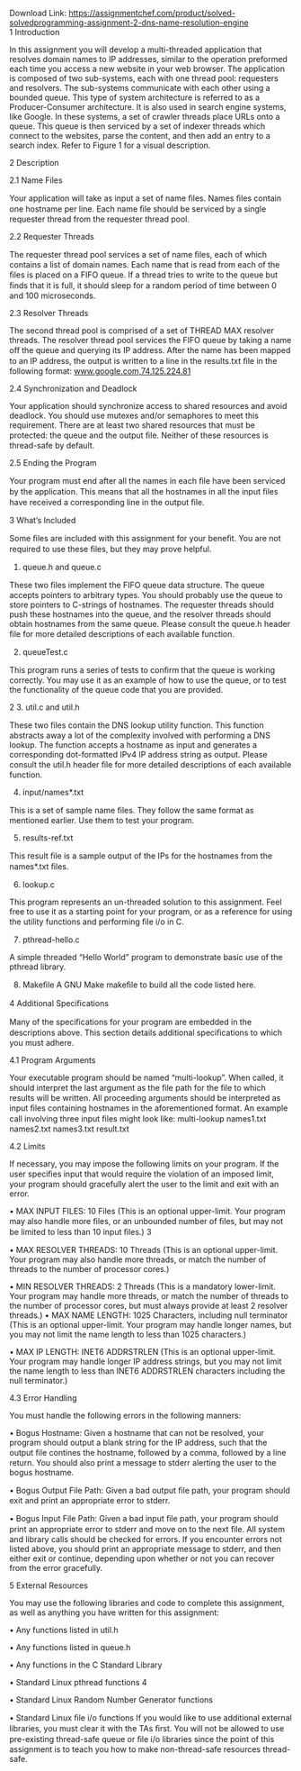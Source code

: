 Download Link: https://assignmentchef.com/product/solved-solvedprogramming-assignment-2-dns-name-resolution-engine
<br>
1 Introduction

In this assignment you will develop a multi-threaded application that resolves domain names to IP addresses, similar to the operation preformed each time you access a new website in your web browser. The application is composed of two sub-systems, each with one thread pool: requesters and resolvers. The sub-systems communicate with each other using a bounded queue. This type of system architecture is referred to as a Producer-Consumer architecture. It is also used in search engine systems, like Google. In these systems, a set of crawler threads place URLs onto a queue. This queue is then serviced by a set of indexer threads which connect to the websites, parse the content, and then add an entry to a search index. Refer to Figure 1 for a visual description.

2 Description

2.1 Name Files

Your application will take as input a set of name ﬁles. Names ﬁles contain one hostname per line. Each name ﬁle should be serviced by a single requester thread from the requester thread pool.

2.2 Requester Threads

The requester thread pool services a set of name ﬁles, each of which contains a list of domain names. Each name that is read from each of the ﬁles is placed on a FIFO queue. If a thread tries to write to the queue but ﬁnds that it is full, it should sleep for a random period of time between 0 and 100 microseconds.

2.3 Resolver Threads

The second thread pool is comprised of a set of THREAD MAX resolver threads. The resolver thread pool services the FIFO queue by taking a name oﬀ the queue and querying its IP address. After the name has been mapped to an IP address, the output is written to a line in the results.txt ﬁle in the following format: www.google.com,74.125.224.81

2.4 Synchronization and Deadlock

Your application should synchronize access to shared resources and avoid deadlock. You should use mutexes and/or semaphores to meet this requirement. There are at least two shared resources that must be protected: the queue and the output ﬁle. Neither of these resources is thread-safe by default.

2.5 Ending the Program

Your program must end after all the names in each ﬁle have been serviced by the application. This means that all the hostnames in all the input ﬁles have received a corresponding line in the output ﬁle.

3 What’s Included

Some ﬁles are included with this assignment for your beneﬁt. You are not required to use these ﬁles, but they may prove helpful.

1. queue.h and queue.c

These two ﬁles implement the FIFO queue data structure. The queue accepts pointers to arbitrary types. You should probably use the queue to store pointers to C-strings of hostnames. The requester threads should push these hostnames into the queue, and the resolver threads should obtain hostnames from the same queue. Please consult the queue.h header ﬁle for more detailed descriptions of each available function.

2. queueTest.c

This program runs a series of tests to conﬁrm that the queue is working correctly. You may use it as an example of how to use the queue, or to test the functionality of the queue code that you are provided.

2 3. util.c and util.h

These two ﬁles contain the DNS lookup utility function. This function abstracts away a lot of the complexity involved with performing a DNS lookup. The function accepts a hostname as input and generates a corresponding dot-formatted IPv4 IP address string as output. Please consult the util.h header ﬁle for more detailed descriptions of each available function.

4. input/names*.txt

This is a set of sample name ﬁles. They follow the same format as mentioned earlier. Use them to test your program.

5. results-ref.txt

This result ﬁle is a sample output of the IPs for the hostnames from the names*.txt ﬁles.

6. lookup.c

This program represents an un-threaded solution to this assignment. Feel free to use it as a starting point for your program, or as a reference for using the utility functions and performing ﬁle i/o in C.

7. pthread-hello.c

A simple threaded “Hello World” program to demonstrate basic use of the pthread library.

8. Makeﬁle A GNU Make makeﬁle to build all the code listed here.

4 Additional Speciﬁcations

Many of the speciﬁcations for your program are embedded in the descriptions above. This section details additional speciﬁcations to which you must adhere.

4.1 Program Arguments

Your executable program should be named “multi-lookup”. When called, it should interpret the last argument as the ﬁle path for the ﬁle to which results will be written. All proceeding arguments should be interpreted as input ﬁles containing hostnames in the aforementioned format. An example call involving three input ﬁles might look like: multi-lookup names1.txt names2.txt names3.txt result.txt

4.2 Limits

If necessary, you may impose the following limits on your program. If the user speciﬁes input that would require the violation of an imposed limit, your program should gracefully alert the user to the limit and exit with an error.

• MAX INPUT FILES: 10 Files (This is an optional upper-limit. Your program may also handle more ﬁles, or an unbounded number of ﬁles, but may not be limited to less than 10 input ﬁles.) 3

• MAX RESOLVER THREADS: 10 Threads (This is an optional upper-limit. Your program may also handle more threads, or match the number of threads to the number of processor cores.)

• MIN RESOLVER THREADS: 2 Threads (This is a mandatory lower-limit. Your program may handle more threads, or match the number of threads to the number of processor cores, but must always provide at least 2 resolver threads.) • MAX NAME LENGTH: 1025 Characters, including null terminator (This is an optional upper-limit. Your program may handle longer names, but you may not limit the name length to less than 1025 characters.)

• MAX IP LENGTH: INET6 ADDRSTRLEN (This is an optional upper-limit. Your program may handle longer IP address strings, but you may not limit the name length to less than INET6 ADDRSTRLEN characters including the null terminator.)

4.3 Error Handling

You must handle the following errors in the following manners:

• Bogus Hostname: Given a hostname that can not be resolved, your program should output a blank string for the IP address, such that the output ﬁle contines the hostname, followed by a comma, followed by a line return. You should also print a message to stderr alerting the user to the bogus hostname.

• Bogus Output File Path: Given a bad output ﬁle path, your program should exit and print an appropriate error to stderr.

• Bogus Input File Path: Given a bad input ﬁle path, your program should print an appropriate error to stderr and move on to the next ﬁle. All system and library calls should be checked for errors. If you encounter errors not listed above, you should print an appropriate message to stderr, and then either exit or continue, depending upon whether or not you can recover from the error gracefully.

5 External Resources

You may use the following libraries and code to complete this assignment, as well as anything you have written for this assignment:

• Any functions listed in util.h

• Any functions listed in queue.h

• Any functions in the C Standard Library

• Standard Linux pthread functions 4

• Standard Linux Random Number Generator functions

• Standard Linux ﬁle i/o functions If you would like to use additional external libraries, you must clear it with the TAs ﬁrst. You will not be allowed to use pre-existing thread-safe queue or ﬁle i/o libraries since the point of this assignment is to teach you how to make non-thread-safe resources thread-safe.


